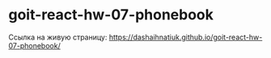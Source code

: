 # goit-react-hw-07-phonebook
Ссылка на живую страницу: https://dashaihnatiuk.github.io/goit-react-hw-07-phonebook/
